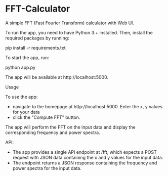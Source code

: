 # FFT-Calculator
A simple FFT (Fast Fourier Transform) calculator with Web UI.

To run the app, you need to have Python 3.+ installed. Then, install the required packages by running:

pip install -r requirements.txt

To start the app, run:

python app.py

The app will be available at http://localhost:5000.

Usage

To use the app: 
- navigate to the homepage at http://localhost:5000. Enter the x, y values for your data 
- click the "Compute FFT" button. 

The app will perform the FFT on the input data and display the corresponding frequency and power spectra.

API:
- The app provides a single API endpoint at /fft, which expects a POST request with JSON data containing the x and y values for the input data. 
- The endpoint returns a JSON response containing the frequency and power spectra for the input data.
